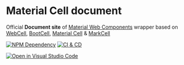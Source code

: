 # Material Cell document

Official **Document site** of [Material Web Components][1] wrapper
based on [WebCell][2], [BootCell][3], [Material Cell][4] & [MarkCell][5]

[![NPM Dependency](https://david-dm.org/EasyWebApp/material-cell-document.svg)][6]
[![CI & CD](https://github.com/EasyWebApp/material-cell-document/workflows/CI%20&%20CD/badge.svg)][7]

[![Open in Visual Studio Code](https://open.vscode.dev/badges/open-in-vscode.svg)][8]

[1]: https://github.com/material-components/material-components-web-components
[2]: https://web-cell.dev/
[3]: https://bootstrap.web-cell.dev/
[4]: https://web-cell.dev/material-cell/
[5]: https://web-cell.dev/MarkCell/
[6]: https://david-dm.org/EasyWebApp/material-cell-document
[7]: https://github.com/EasyWebApp/material-cell-document/actions
[8]: https://open.vscode.dev/EasyWebApp/material-cell-document
